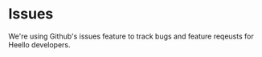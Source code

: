 Issues
======

We're using Github's issues feature to track bugs and feature reqeusts for Heello developers.
